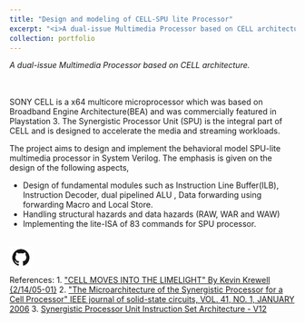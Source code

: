 ```yaml
---
title: "Design and modeling of CELL-SPU lite Processor"
excerpt: "<i>A dual-issue Multimedia Processor based on CELL architecture.</i><br/><img width ='500' src='/images/CELL_SPU.jpg'><br/><br/><span style="background-color:blue;"><code>Computer Architecture</code></span>"
collection: portfolio
---
```


<i>A dual-issue Multimedia Processor based on CELL architecture.</i><br/>  
<br/>

SONY CELL is a x64 multicore microprocessor which was based on Broadband Engine Architecture(BEA) and was commercially featured in Playstation 3. The Synergistic Processor Unit (SPU) is the integral part of CELL and is designed to accelerate the media and streaming workloads.

The project aims to design and implement the behavioral model SPU-lite multimedia processor in System Verilog.
The emphasis is given on the design of the following aspects,
   * Design of fundamental modules such as Instruction Line Buffer(ILB), Instruction Decoder, dual pipelined ALU , Data forwarding using forwarding Macro and Local Store.
   * Handling structural hazards and data hazards (RAW, WAR and WAW)
   * Implementing the lite-ISA of 83 commands for SPU processor.

<br/>  
<span><a href='https://github.com/Karthik4293/Design-and-Implementation-of-CELL-SPU-lite-processor' target='_blank'><img style='float: left;' width = '40' src='/images/git.png'></a></span>
<br/>
<br/>
<br/>
References:  
1. <span style="color:blue"><a href='https://www.karthik4293.me/files/Cell_microarchitecture' target='_blank'>"CELL MOVES INTO THE LIMELIGHT" By Kevin Krewell {2/14/05-01}</a></span>  
2. <span style="color:blue"><a href='https://www.karthik4293.com/files/Microarchitecture_of_SPU' target='_blank'>"The Microarchitecture of the Synergistic Processor
for a Cell Processor" IEEE journal of solid-state circuits, VOL. 41, NO. 1, JANUARY 2006</a></span>
3. <span style="color:blue"><a href='https://www.karthik4293/files/SPU_ISA_v12' target='_blank'>Synergistic Processor Unit Instruction Set Architecture - V12 </a></span>
